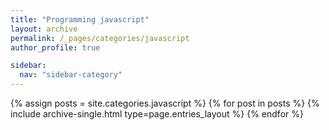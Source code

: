 ```yaml
---
title: "Programming javascript"
layout: archive
permalink: /_pages/categories/javascript
author_profile: true

sidebar:
  nav: "sidebar-category"
---
```


{% assign posts = site.categories.javascript %} {% for post in posts %} {% include archive-single.html type=page.entries_layout %} {% endfor %}